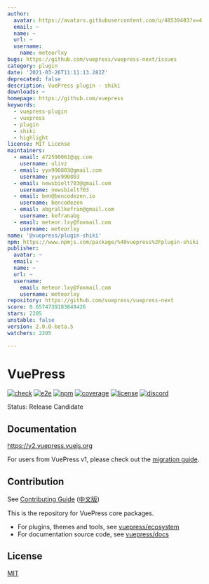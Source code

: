 ```yaml
---
author:
  avatar: https://avatars.githubusercontent.com/u/48539483?v=4
  email: ~
  name: ~
  url: ~
  username:
    name: meteorlxy
bugs: https://github.com/vuepress/vuepress-next/issues
category: plugin
date: '2021-03-26T11:11:13.282Z'
deprecated: false
description: VuePress plugin - shiki
downloads: ~
homepage: https://github.com/vuepress
keywords:
  - vuepress-plugin
  - vuepress
  - plugin
  - shiki
  - highlight
license: MIT License
maintainers:
  - email: 472590061@qq.com
    username: ulivz
  - email: yyx990803@gmail.com
    username: yyx990803
  - email: newsbielt703@gmail.com
    username: newsbielt703
  - email: ben@bencodezen.io
    username: bencodezen
  - email: abgrallkefran@gmail.com
    username: kefranabg
  - email: meteor.lxy@foxmail.com
    username: meteorlxy
name: '@vuepress/plugin-shiki'
npm: https://www.npmjs.com/package/%40vuepress%2Fplugin-shiki
publisher:
  avatar: ~
  email: ~
  name: ~
  url: ~
  username:
    email: meteor.lxy@foxmail.com
    username: meteorlxy
repository: https://github.com/vuepress/vuepress-next
score: 0.6574739183849426
stars: 2205
unstable: false
version: 2.0.0-beta.5
watchers: 2205

---
```


# VuePress

[![check](https://github.com/vuepress/core/actions/workflows/check.yml/badge.svg?branch=main)](https://github.com/vuepress/core/actions/workflows/check.yml)
[![e2e](https://github.com/vuepress/core/actions/workflows/e2e.yml/badge.svg?branch=main)](https://github.com/vuepress/core/actions/workflows/e2e.yml)
[![npm](https://badgen.net/npm/v/vuepress/next)](https://www.npmjs.com/package/vuepress)
[![coverage](https://coveralls.io/repos/github/vuepress/core/badge.svg?branch=main)](https://coveralls.io/github/vuepress/core?branch=main)
[![license](https://badgen.net/github/license/vuepress/core)](https://github.com/vuepress/core/blob/main/LICENSE)
[![discord](https://badgen.net/discord/online-members/ptFjefy6H5?icon=discord&label=discord)](https://discord.gg/ptFjefy6H5)

Status: Release Candidate

## Documentation

https://v2.vuepress.vuejs.org

For users from VuePress v1, please check out the [migration guide](https://v2.vuepress.vuejs.org/guide/migration.html).

## Contribution

See [Contributing Guide](https://github.com/vuepress/core/blob/main/CONTRIBUTING.md) ([中文版](https://github.com/vuepress/core/blob/main/CONTRIBUTING_zh.md))

This is the repository for VuePress core packages.

- For plugins, themes and tools, see [vuepress/ecosystem](https://github.com/vuepress/ecosystem)
- For documentation source code, see [vuepress/docs](https://github.com/vuepress/docs)

## License

[MIT](https://github.com/vuepress/core/blob/main/LICENSE)
